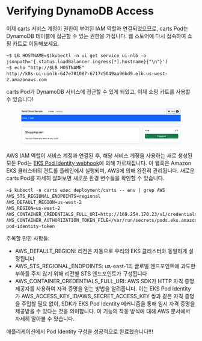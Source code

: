 # Verifying DynamoDB Access

이제 carts 서비스 계정이 권한이 부여된 IAM 역할과 연결되었으므로, carts Pod는 DynamoDB 테이블에 접근할 수 있는 권한을 가집니다. 웹 스토어에 다시 접속하여 쇼핑 카트로 이동해보세요.

```
~$ LB_HOSTNAME=$(kubectl -n ui get service ui-nlb -o jsonpath='{.status.loadBalancer.ingress[*].hostname}{"\n"}')
~$ echo "http://$LB_HOSTNAME"
http://k8s-ui-uinlb-647e781087-6717c5049aa96bd9.elb.us-west-2.amazonaws.com
```



carts Pod가 DynamoDB 서비스에 접근할 수 있게 되었고, 이제 쇼핑 카트를 사용할 수 있습니다!

<figure><img src="../../.gitbook/assets/image (13).png" alt=""><figcaption></figcaption></figure>

AWS IAM 역할이 서비스 계정과 연결된 후, 해당 서비스 계정을 사용하는 새로 생성된 모든 Pod는 [EKS Pod Identity webhook](https://github.com/aws/amazon-eks-pod-identity-webhook)에 의해 가로채집니다. 이 웹훅은 Amazon EKS 클러스터의 컨트롤 플레인에서 실행되며, AWS에 의해 완전히 관리됩니다. 새로운 carts Pod를 자세히 살펴보면 새로운 환경 변수들을 확인할 수 있습니다.

```
~$ kubectl -n carts exec deployment/carts -- env | grep AWS
AWS_STS_REGIONAL_ENDPOINTS=regional
AWS_DEFAULT_REGION=us-west-2
AWS_REGION=us-west-2
AWS_CONTAINER_CREDENTIALS_FULL_URI=http://169.254.170.23/v1/credentials
AWS_CONTAINER_AUTHORIZATION_TOKEN_FILE=/var/run/secrets/pods.eks.amazonaws.com/serviceaccount/eks-pod-identity-token
```



주목할 만한 사항들:

* AWS\_DEFAULT\_REGION: 리전은 자동으로 우리의 EKS 클러스터와 동일하게 설정됩니다
* AWS\_STS\_REGIONAL\_ENDPOINTS: us-east-1의 글로벌 엔드포인트에 과도한 부하를 주지 않기 위해 리전별 STS 엔드포인트가 구성됩니다
* AWS\_CONTAINER\_CREDENTIALS\_FULL\_URI: AWS SDK가 HTTP 자격 증명 제공자를 사용하여 자격 증명을 얻는 방법을 알려줍니다. 이는 EKS Pod Identity가 AWS\_ACCESS\_KEY\_ID/AWS\_SECRET\_ACCESS\_KEY 쌍과 같은 자격 증명을 주입할 필요 없이, SDK가 EKS Pod Identity 메커니즘을 통해 임시 자격 증명을 제공받을 수 있다는 것을 의미합니다. 이 기능의 작동 방식에 대해 AWS 문서에서 자세히 알아볼 수 있습니다.

애플리케이션에서 Pod Identity 구성을 성공적으로 완료했습니다!!!
